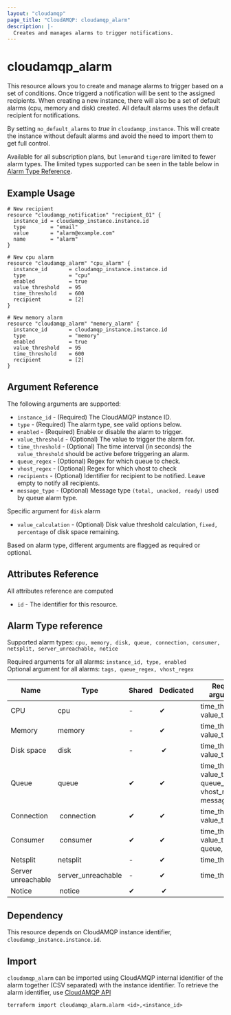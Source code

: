 ```yaml
---
layout: "cloudamqp"
page_title: "CloudAMQP: cloudamqp_alarm"
description: |-
  Creates and manages alarms to trigger notifications.
---
```


# cloudamqp_alarm

This resource allows you to create and manage alarms to trigger based on a set of conditions. Once triggerd a notification will be sent to the assigned recipients. When creating a new instance, there will also be a set of default alarms (cpu, memory and disk) created. All default alarms uses the default recipient for notifications.

By setting `no_default_alarms` to *true* in `cloudamqp_instance`. This will create the instance without default alarms and avoid the need to import them to get full control.

Available for all subscription plans, but `lemur`and `tiger`are limited to fewer alarm types. The limited types supported can be seen in the table below in [Alarm Type Reference](#alarm-type-reference).

## Example Usage

```hcl
# New recipient
resource "cloudamqp_notification" "recipient_01" {
  instance_id = cloudamqp_instance.instance.id
  type        = "email"
  value       = "alarm@example.com"
  name        = "alarm"
}

# New cpu alarm
resource "cloudamqp_alarm" "cpu_alarm" {
  instance_id       = cloudamqp_instance.instance.id
  type              = "cpu"
  enabled           = true
  value_threshold   = 95
  time_threshold    = 600
  recipient         = [2]
}

# New memory alarm
resource "cloudamqp_alarm" "memory_alarm" {
  instance_id       = cloudamqp_instance.instance.id
  type              = "memory"
  enabled           = true
  value_threshold   = 95
  time_threshold    = 600
  recipient         = [2]
}
```

## Argument Reference

The following arguments are supported:

* `instance_id`         - (Required) The CloudAMQP instance ID.
* `type`                - (Required) The alarm type, see valid options below.
* `enabled`             - (Required) Enable or disable the alarm to trigger.
* `value_threshold`     - (Optional) The value to trigger the alarm for.
* `time_threshold`      - (Optional) The time interval (in seconds) the `value_threshold` should be active before triggering an alarm.
* `queue_regex`         - (Optional) Regex for which queue to check.
* `vhost_regex`         - (Optional) Regex for which vhost to check
* `recipients`          - (Optional) Identifier for recipient to be notified. Leave empty to notify all recipients.
* `message_type`        - (Optional) Message type `(total, unacked, ready)` used by queue alarm type.

Specific argument for `disk` alarm

* `value_calculation`   - (Optional) Disk value threshold calculation, `fixed, percentage` of disk space remaining.

Based on alarm type, different arguments are flagged as required or optional.

## Attributes Reference

All attributes reference are computed

* `id`  - The identifier for this resource.

## Alarm Type reference

Supported alarm types: `cpu, memory, disk, queue, connection, consumer, netsplit, server_unreachable, notice`

Required arguments for all alarms: `instance_id, type, enabled`<br>
Optional argument for all alarms: `tags, queue_regex, vhost_regex`

| Name | Type | Shared | Dedicated | Required arguments |
| ---- | ---- | ---- | ---- | ---- |
| CPU | cpu | - | &#10004; | time_threshold, value_threshold |
| Memory | memory | - | &#10004;  | time_threshold, value_threshold |
| Disk space | disk | - | &#10004;  | time_threshold, value_threshold |
| Queue | queue | &#10004;  | &#10004;  | time_threshold, value_threshold, queue_regex, vhost_regex, message_type |
| Connection | connection | &#10004; | &#10004; | time_threshold, value_threshold |
| Consumer | consumer | &#10004; | &#10004; | time_threshold, value_threshold, queue, vhost |
| Netsplit | netsplit | - | &#10004; | time_threshold |
| Server unreachable | server_unreachable  | - | &#10004;  | time_threshold |
| Notice | notice | &#10004; | &#10004; | |

## Dependency

This resource depends on CloudAMQP instance identifier, `cloudamqp_instance.instance.id`.

## Import

`cloudamqp_alarm` can be imported using CloudAMQP internal identifier of the alarm together (CSV separated) with the instance identifier. To retrieve the alarm identifier, use [CloudAMQP API](https://docs.cloudamqp.com/cloudamqp_api.html#list-alarms)

`terraform import cloudamqp_alarm.alarm <id>,<instance_id>`
